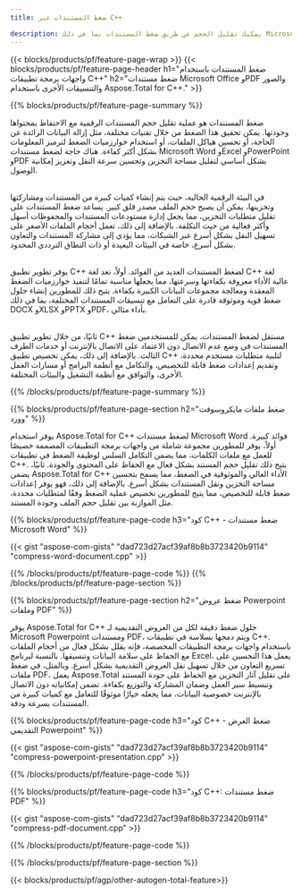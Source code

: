 ```yaml
---
title: ضغط المستندات عبر C++

description: يمكنك تقليل الحجم عن طريق ضغط المستندات بما في ذلك Microsoft Word وExcel وPowerPoint وPDF والصور عبر تطبيق C++ الخاص بك. اختبر نتيجة الضغط عبر الإنترنت.
---
```


{{< blocks/products/pf/feature-page-wrap >}}
{{< blocks/products/pf/feature-page-header h1="ضغط المستندات باستخدام واجهات برمجة تطبيقات C++" h2="ضغط مستندات Microsoft Office وPDF والصور والتنسيقات الأخرى باستخدام Aspose.Total for C++." >}}

{{% blocks/products/pf/feature-page-summary %}}

ضغط المستندات هو عملية تقليل حجم المستندات الرقمية مع الاحتفاظ بمحتواها وجودتها. يمكن تحقيق هذا الضغط من خلال تقنيات مختلفة، مثل إزالة البيانات الزائدة عن الحاجة، أو تحسين هياكل الملفات، أو استخدام خوارزميات الضغط لترميز المعلومات بشكل أكثر كفاءة. هناك حاجة لضغط مستندات Microsoft Word وExcel وPowerPoint وPDF بشكل أساسي لتقليل مساحة التخزين وتحسين سرعة النقل وتعزيز إمكانية الوصول.<br /><br />

في البيئة الرقمية الحالية، حيث يتم إنشاء كميات كبيرة من المستندات ومشاركتها وتخزينها، يمكن أن يصبح حجم الملف مصدر قلق كبير. يساعد ضغط المستندات على تقليل متطلبات التخزين، مما يجعل إدارة مستودعات المستندات والمحفوظات أسهل وأكثر فعالية من حيث التكلفة. بالإضافة إلى ذلك، تعمل أحجام الملفات الأصغر على تسهيل النقل بشكل أسرع عبر الشبكات، مما يؤدي إلى مشاركة المستندات والتعاون بشكل أسرع، خاصة في البيئات البعيدة أو ذات النطاق الترددي المحدود.<br /><br />

يوفر تطوير تطبيق C++ لضغط المستندات العديد من الفوائد. أولاً، تعد لغة C++ لغة عالية الأداء معروفة بكفاءتها وسرعتها، مما يجعلها مناسبة تمامًا لتنفيذ خوارزميات الضغط المعقدة ومعالجة مجموعات البيانات الكبيرة بكفاءة. يتيح ذلك للمطورين إنشاء حلول ضغط قوية وموثوقة قادرة على التعامل مع تنسيقات المستندات المختلفة، بما في ذلك DOCX وXLSX وPPTX وPDF، بأداء مثالي.<br /><br />

ثانيًا، من خلال تطوير تطبيق C++ مستقل لضغط المستندات، يمكن للمستخدمين ضغط المستندات في وضع عدم الاتصال دون الاعتماد على الاتصال بالإنترنت أو خدمات الطرف الثالث. بالإضافة إلى ذلك، يمكن تخصيص تطبيق C++ لتلبية متطلبات مستخدم محددة، وتقديم إعدادات ضغط قابلة للتخصيص، والتكامل مع أنظمة البرامج أو مسارات العمل الأخرى، والتوافق مع أنظمة التشغيل والبيئات المختلفة.

{{% /blocks/products/pf/feature-page-summary  %}}

{{% blocks/products/pf/feature-page-section  h2="ضغط ملفات مايكروسوفت وورد" %}}

يوفر استخدام Aspose.Total for C++ لضغط مستندات Microsoft Word فوائد كبيرة. أولاً، يوفر للمطورين مجموعة شاملة من واجهات برمجة التطبيقات المصممة خصيصًا للعمل مع ملفات الكلمات، مما يضمن التكامل السلس لوظيفة الضغط في تطبيقات C++. يتيح ذلك تقليل حجم المستند بشكل فعال مع الحفاظ على المحتوى والجودة. ثانيًا، يضمن Aspose.Total for C++ الأداء العالي والموثوقية في الضغط، مما يسمح بتحسين مساحة التخزين ونقل المستندات بشكل أسرع. بالإضافة إلى ذلك، فهو يوفر إعدادات ضغط قابلة للتخصيص، مما يتيح للمطورين تخصيص عملية الضغط وفقًا لمتطلبات محددة، مثل الموازنة بين تقليل حجم الملف وجودة المستند.

{{% blocks/products/pf/feature-page-code h3="كود C++ - ضغط مستندات Microsoft Word" %}}

{{< gist "aspose-com-gists" "dad723d27acf39af8b8b3723420b9114" "compress-word-document.cpp" >}}

{{% /blocks/products/pf/feature-page-code  %}}
{{% /blocks/products/pf/feature-page-section %}}

{{% blocks/products/pf/feature-page-section  h2="ضغط عروض Powerpoint وملفات PDF" %}}

يوفر Aspose.Total for C++ حلول ضغط دقيقة لكل من العروض التقديمية لـ Microsoft Powerpoint ومستندات PDF، ويتم دمجها بسلاسة في تطبيقات C++. باستخدام واجهات برمجة التطبيقات المخصصة، فإنه يقلل بشكل فعال من أحجام الملفات مع الحفاظ على سلامة البيانات وتنسيقها. بالنسبة لبرنامج Excel، يعمل هذا التحسين على تسريع التعاون من خلال تسهيل نقل العروض التقديمية بشكل أسرع. وبالمثل، في ضغط ملفات PDF، يعمل Aspose.Total على تقليل آثار التخزين مع الحفاظ على جودة المستند وتبسيط سير العمل وضمان المشاركة والتوزيع بكفاءة. تضمن إمكانياته دون الاتصال بالإنترنت خصوصية البيانات، مما يجعله خيارًا موثوقًا للتعامل مع كميات كبيرة من المستندات بسرعة ودقة. 

{{% blocks/products/pf/feature-page-code h3="كود C++ - ضغط العرض التقديمي Powerpoint" %}}

{{< gist "aspose-com-gists" "dad723d27acf39af8b8b3723420b9114" "compress-powerpoint-presentation.cpp" >}}

{{% /blocks/products/pf/feature-page-code  %}}

{{% blocks/products/pf/feature-page-code h3="كود C++: ضغط مستندات PDF" %}}

{{< gist "aspose-com-gists" "dad723d27acf39af8b8b3723420b9114" "compress-pdf-document.cpp" >}}

{{% /blocks/products/pf/feature-page-code  %}}

{{% /blocks/products/pf/feature-page-section %}}

{{< blocks/products/pf/agp/other-autogen-total-feature>}}